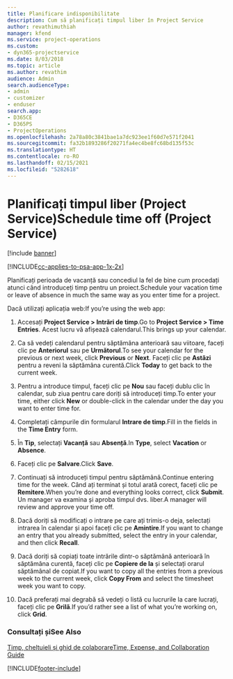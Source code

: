 ```yaml
---
title: Planificare indisponibilitate
description: Cum să planificați timpul liber în Project Service
author: revathimuthiah
manager: kfend
ms.service: project-operations
ms.custom:
- dyn365-projectservice
ms.date: 8/03/2018
ms.topic: article
ms.author: revathim
audience: Admin
search.audienceType:
- admin
- customizer
- enduser
search.app:
- D365CE
- D365PS
- ProjectOperations
ms.openlocfilehash: 2a78a80c3841bae1a7dc923ee1f60d7e571f2041
ms.sourcegitcommit: fa32b1893286f20271fa4ec4be8fc68bd135f53c
ms.translationtype: HT
ms.contentlocale: ro-RO
ms.lasthandoff: 02/15/2021
ms.locfileid: "5282618"
---
```

# <a name="schedule-time-off-project-service"></a><span data-ttu-id="345e3-103">Planificați timpul liber (Project Service)</span><span class="sxs-lookup"><span data-stu-id="345e3-103">Schedule time off (Project Service)</span></span>

[!include [banner](../includes/psa-now-project-operations.md)]

[!INCLUDE[cc-applies-to-psa-app-1x-2x](../includes/cc-applies-to-psa-app-1x-2x.md)]

<span data-ttu-id="345e3-104">Planificați perioada de vacanță sau concediul la fel de bine cum procedați atunci când introduceți timp pentru un proiect.</span><span class="sxs-lookup"><span data-stu-id="345e3-104">Schedule your vacation time or leave of absence in much the same way as you enter time for a project.</span></span>  
  
 <span data-ttu-id="345e3-105">Dacă utilizați aplicația web:</span><span class="sxs-lookup"><span data-stu-id="345e3-105">If you’re using the web app:</span></span>  
  
1.  <span data-ttu-id="345e3-106">Accesați **Project Service > Intrări de timp**.</span><span class="sxs-lookup"><span data-stu-id="345e3-106">Go to **Project Service > Time Entries**.</span></span> <span data-ttu-id="345e3-107">Acest lucru vă afișează calendarul.</span><span class="sxs-lookup"><span data-stu-id="345e3-107">This brings up your calendar.</span></span>  
  
2.  <span data-ttu-id="345e3-108">Ca să vedeți calendarul pentru săptămâna anterioară sau viitoare, faceți clic pe **Anteriorul** sau pe **Următorul**.</span><span class="sxs-lookup"><span data-stu-id="345e3-108">To see your calendar for the previous or next week, click **Previous** or **Next**.</span></span> <span data-ttu-id="345e3-109">Faceți clic pe **Astăzi** pentru a reveni la săptămâna curentă.</span><span class="sxs-lookup"><span data-stu-id="345e3-109">Click **Today** to get back to the current week.</span></span>  
  
3.  <span data-ttu-id="345e3-110">Pentru a introduce timpul, faceți clic pe **Nou** sau faceți dublu clic în calendar, sub ziua pentru care doriți să introduceți timp.</span><span class="sxs-lookup"><span data-stu-id="345e3-110">To enter your time, either click **New** or double-click in the calendar under the day you want to enter time for.</span></span>  
  
4.  <span data-ttu-id="345e3-111">Completați câmpurile din formularul **Intrare de timp**.</span><span class="sxs-lookup"><span data-stu-id="345e3-111">Fill in the fields in the **Time Entry** form.</span></span>  
  
5.  <span data-ttu-id="345e3-112">În **Tip**, selectați **Vacanță** sau **Absență**.</span><span class="sxs-lookup"><span data-stu-id="345e3-112">In **Type**, select **Vacation** or **Absence**.</span></span>  
  
6.  <span data-ttu-id="345e3-113">Faceți clic pe **Salvare**.</span><span class="sxs-lookup"><span data-stu-id="345e3-113">Click **Save**.</span></span>  
  
7.  <span data-ttu-id="345e3-114">Continuați să introduceți timpul pentru săptămână.</span><span class="sxs-lookup"><span data-stu-id="345e3-114">Continue entering time for the week.</span></span> <span data-ttu-id="345e3-115">Când ați terminat și totul arată corect, faceți clic pe **Remitere**.</span><span class="sxs-lookup"><span data-stu-id="345e3-115">When you’re done and everything looks correct, click **Submit**.</span></span> <span data-ttu-id="345e3-116">Un manager va examina și aproba timpul dvs. liber.</span><span class="sxs-lookup"><span data-stu-id="345e3-116">A manager will review and approve your time off.</span></span>  
  
8.  <span data-ttu-id="345e3-117">Dacă doriți să modificați o intrare pe care ați trimis-o deja, selectați intrarea în calendar și apoi faceți clic pe **Amintire**.</span><span class="sxs-lookup"><span data-stu-id="345e3-117">If you want to change an entry that you already submitted, select the entry in your calendar, and then click **Recall**.</span></span>  
  
9. <span data-ttu-id="345e3-118">Dacă doriți să copiați toate intrările dintr-o săptămână anterioară în săptămâna curentă, faceți clic pe **Copiere de la** și selectați orarul săptămânal de copiat.</span><span class="sxs-lookup"><span data-stu-id="345e3-118">If you want to copy all the entries from a previous week to the current week, click **Copy From** and select the timesheet week you want to copy.</span></span>  
  
10. <span data-ttu-id="345e3-119">Dacă preferați mai degrabă să vedeți o listă cu lucrurile la care lucrați, faceți clic pe **Grilă**.</span><span class="sxs-lookup"><span data-stu-id="345e3-119">If you’d rather see a list of what you’re working on, click **Grid**.</span></span>  
  
### <a name="see-also"></a><span data-ttu-id="345e3-120">Consultați și</span><span class="sxs-lookup"><span data-stu-id="345e3-120">See Also</span></span>  
 [<span data-ttu-id="345e3-121">Timp, cheltuieli și ghid de colaborare</span><span class="sxs-lookup"><span data-stu-id="345e3-121">Time, Expense, and Collaboration Guide</span></span>](../psa/time-expense-collaboration-guide.md)


[!INCLUDE[footer-include](../includes/footer-banner.md)]